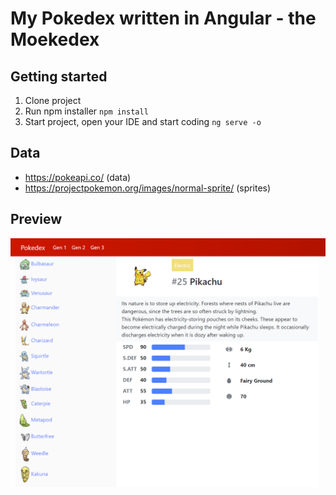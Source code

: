 # My Pokedex written in Angular - the Moekedex 

## Getting started
1. Clone project 
2. Run npm installer
`npm install`
3. Start project, open your IDE and start coding
`ng serve -o`

## Data
- https://pokeapi.co/ (data)
- https://projectpokemon.org/images/normal-sprite/ (sprites)


## Preview
![](./preview.png)

